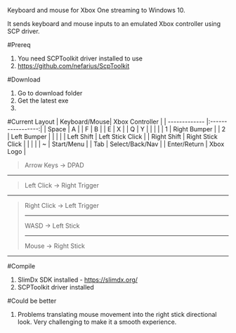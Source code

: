 Keyboard and mouse for Xbox One streaming to Windows 10.

It sends keyboard and mouse inputs to an emulated Xbox controller using SCP driver.

#Prereq
1.  You need SCPToolkit driver installed to use
2.  https://github.com/nefarius/ScpToolkit

#Download
1. Go to download folder
2. Get the latest exe
3. 

#Current Layout
| Keyboard/Mouse| Xbox Controller   |
| ------------- |:-----------------:|
| Space         | A                 |
| F             | B                 |
| E             | X                 |
| Q             | Y                 |
|               |                   |
| 1             | Right Bumper      |
| 2             | Left Bumper       |
|               |                   |
| Left Shift    | Left Stick Click  |
| Right Shift   | Right Stick Click |
|               |                   |
| ~             | Start/Menu        |
| Tab           | Select/Back/Nav   |
| Enter/Return  | Xbox Logo         |


> Arrow Keys    -> DPAD
___
> Left Click    -> Right Trigger
___
> Right Click   -> Left Trigger
> ___
> WASD          -> Left Stick
> ___
> Mouse         -> Right Stick
___

#Compile
1.  SlimDx SDK installed - https://slimdx.org/
2.  SCPToolkit driver installed

#Could be better
1.  Problems translating mouse movement into the right stick directional look.  Very challenging to make it a smooth experience.  
